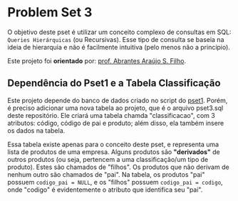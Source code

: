 # Problem Set 3

O objetivo deste pset é utilizar um conceito complexo de consultas em SQL: `Queries Hierárquicas` (ou Recursivas). Esse tipo de consulta se baseia na ideia de hierarquia e não é facilmente intuitiva (pelo menos não a princípio). 

Este projeto foi **orientado** por: [prof. Abrantes Araújo S. Filho](https://github.com/abrantesasf "Perfil do prof. Abrantes Araújo S. Filho").

## Dependência do Pset1 e a Tabela Classificação

Este projeto depende do banco de dados criado no script do [pset1](https://github.com/yurisoaresm/uvv_bd_1_cc2m/blob/master/pset1/scripts/elmasri-postgre.sql "Script do projeto do Pset1"). Porém, é preciso adicionar uma nova tabela ao projeto, que é o arquivo pset3.sql deste repositório. Ele criará uma tabela chamda "classificacao", com 3 atributos: código, código de pai e produto; além disso, ela também insere os dados na tabela.

Essa tabela existe apenas para o conceito deste pset, e representa uma lista de produtos de uma empresa. Alguns produtos são **"derivados"** de outros produtos (ou seja, pertencem a uma classificação/um tipo de produto). Estes são chamados de "filhos". Os produtos que não derivam de nenhum outro são chamados de "pai". Na tabela, os produtos "pai" possuem `codigo_pai = NULL`, e os "filhos" possuem `codigo_pai = codigo`, onde "codigo" é evidentemente o atributo que identifica seu "pai".

